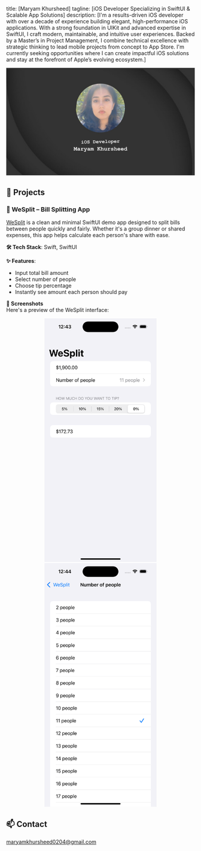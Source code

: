 
title: [Maryam Khursheed]
tagline: [iOS Developer Specializing in SwiftUI & Scalable App Solutions]
description: [I'm a results-driven iOS developer with over a decade of experience building elegant, high-performance iOS applications. With a strong foundation in UIKit and advanced expertise in SwiftUI, I craft modern, maintainable, and intuitive user experiences. Backed by a Master’s in Project Management, I combine technical excellence with strategic thinking to lead mobile projects from concept to App Store. I'm currently seeking opportunities where I can create impactful iOS solutions and stay at the forefront of Apple’s evolving ecosystem.]

![Maryam Khursheed](/assets/maryam-photo.jpg)


## 🔧 Projects


### 💸 WeSplit – Bill Splitting App

[WeSplit](https://github.com/dev-maryamkhursheed/WeSplit) is a clean and minimal SwiftUI demo app designed to split bills between people quickly and fairly. Whether it's a group dinner or shared expenses, this app helps calculate each person's share with ease.

**🛠 Tech Stack**: Swift, SwiftUI

**✨ Features**:
- Input total bill amount
- Select number of people
- Choose tip percentage
- Instantly see amount each person should pay

**📸 Screenshots**  
Here's a preview of the WeSplit interface:


  <p align="center">
  <img src="https://raw.githubusercontent.com/dev-maryamkhursheed/WeSplit/main/Screenshots/1.png" width="300" alt="WeSplit Screenshot 1">
  <img src="https://raw.githubusercontent.com/dev-maryamkhursheed/WeSplit/main/Screenshots/2.png" width="300" alt="WeSplit Screenshot 2">
</p>




## 📫 Contact
maryamkhursheed0204@gmail.com

